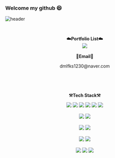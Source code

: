 ### Welcome my github 😄

![header](https://capsule-render.vercel.app/api?type=waving&color=gradient&customColorList=1&height=200&section=header&text=uiran030&fontSize=60&fontAlign=80&fontAlignY=40)

<br>

<p align="center">
    <Strong>☁️Portfolio List☁️</Strong><br>
    <a href="https://uirans.notion.site/Study-Hard-05c234de8c56416aa15e7941c7471dbd" target="_blank">
        <img src="https://img.shields.io/badge/Notion-000000?style=for-the-badge&logo=Notion&logoColor=white"/>
    </a>
    <br><br>
    <Strong>📧Email📧</Strong>
    <br>
    <p align="center">dmlfks1230@naver.com</p>
    <br>
</p>

<br>

<p align="center">
    <Strong>⚒️Tech Stack⚒️</Strong><br>
</p>
<p align="center" display="inline-block">    
    <img src="https://img.shields.io/badge/html-E34F26?style=for-the-badge&logo=html5&logoColor=white">
    <img src="https://img.shields.io/badge/css-1572B6?style=for-the-badge&logo=css3&logoColor=white">
    <img src="https://img.shields.io/badge/JavaScript-black?style=for-the-badge&logo=JavaScript&logoColor=F7DF1E">
    <img src="https://img.shields.io/badge/jquery-%230762AD.svg?style=for-the-badge&logo=jquery&logoColor=white">
    <img src="https://img.shields.io/badge/react-%2320232a.svg?style=for-the-badge&logo=react&logoColor=%2361DAFB">
    <img src="https://img.shields.io/badge/reactnative-%23121011.svg?style=for-the-badge&logo=react&logoColor=%2361DAFB">
    <br><br>
    <img src="https://img.shields.io/badge/Php-FF6D37?style=for-the-badge&logo=php&logoColor=white">
    <img src="https://img.shields.io/badge/Docker-2496ED?style=for-the-badge&logo=Docker&logoColor=white">
    <br><br>
    <img src="https://img.shields.io/badge/Git-F05032?style=for-the-badge&logo=Git&logoColor=white">
    <img src="https://img.shields.io/badge/github-%23121011.svg?style=for-the-badge&logo=github&logoColor=white">
    <br><br>
    <img src="https://img.shields.io/badge/mysql-4479A1?style=for-the-badge&logo=mysql&logoColor=white">
    <img src="https://img.shields.io/badge/AWS-232F3E?style=for-the-badge&logo=Amazon AWS&logoColor=white">
    <br><br>
    <img src="https://img.shields.io/badge/Visual%20Studio%20Code-0078d7.svg?style=for-the-badge&logo=visual-studio-code&logoColor=white">
    <img src="https://img.shields.io/badge/Postman-2310332?style=for-the-badge&logo=postman&logoColor=white">
    <img src="https://img.shields.io/badge/PuTTY-FF6C37?style=for-the-badge&logo=putty&logoColor=white">
</p>
